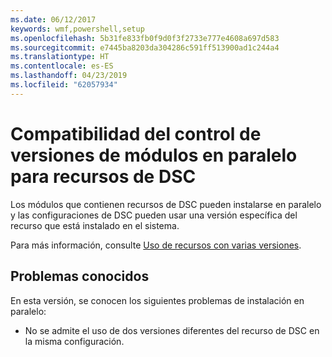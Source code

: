 ```yaml
---
ms.date: 06/12/2017
keywords: wmf,powershell,setup
ms.openlocfilehash: 5b31fe833fb0f9d0f3f2733e777e4608a697d583
ms.sourcegitcommit: e7445ba8203da304286c591ff513900ad1c244a4
ms.translationtype: HT
ms.contentlocale: es-ES
ms.lasthandoff: 04/23/2019
ms.locfileid: "62057934"
---
```

# <a name="side-by-side-module-versioning-support-for-dsc-resources"></a>Compatibilidad del control de versiones de módulos en paralelo para recursos de DSC

Los módulos que contienen recursos de DSC pueden instalarse en paralelo y las configuraciones de DSC pueden usar una versión específica del recurso que está instalado en el sistema.

Para más información, consulte [Uso de recursos con varias versiones](https://msdn.microsoft.com/powershell/dsc/sxsresource).

## <a name="known-issues"></a>Problemas conocidos

En esta versión, se conocen los siguientes problemas de instalación en paralelo:

-   No se admite el uso de dos versiones diferentes del recurso de DSC en la misma configuración.
